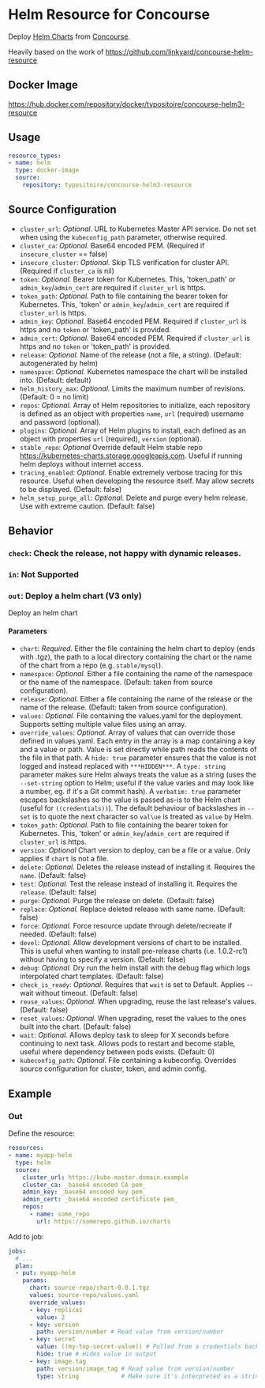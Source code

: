 # Helm Resource for Concourse

Deploy [Helm Charts](https://github.com/helm/helm) from [Concourse](https://concourse-ci.org/).

Heavily based on the work of https://github.com/linkyard/concourse-helm-resource

## Docker Image

https://hub.docker.com/repository/docker/typositoire/concourse-helm3-resource

## Usage

```yaml
resource_types:
- name: helm
  type: docker-image
  source:
    repository: typositoire/concourse-helm3-resource
```

## Source Configuration

* `cluster_url`: *Optional.* URL to Kubernetes Master API service. Do not set when using the `kubeconfig_path` parameter, otherwise required.
* `cluster_ca`: *Optional.* Base64 encoded PEM. (Required if `insecure_cluster` == false)
* `insecure_cluster`: *Optional.* Skip TLS verification for cluster API. (Required if `cluster_ca` is nil)
* `token`: *Optional.* Bearer token for Kubernetes.  This, 'token_path' or `admin_key`/`admin_cert` are required if `cluster_url` is https.
* `token_path`: *Optional.* Path to file containing the bearer token for Kubernetes.  This, 'token' or `admin_key`/`admin_cert` are required if `cluster_url` is https.
* `admin_key`: *Optional.* Base64 encoded PEM. Required if `cluster_url` is https and no `token` or 'token_path' is provided.
* `admin_cert`: *Optional.* Base64 encoded PEM. Required if `cluster_url` is https and no `token` or 'token_path' is provided.
* `release`: *Optional.* Name of the release (not a file, a string). (Default: autogenerated by helm)
* `namespace`: *Optional.* Kubernetes namespace the chart will be installed into. (Default: default)
* `helm_history_max`: *Optional.* Limits the maximum number of revisions. (Default: 0 = no limit)
* `repos`: *Optional.* Array of Helm repositories to initialize, each repository is defined as an object with properties `name`, `url` (required) username and password (optional).
* `plugins`: *Optional.* Array of Helm plugins to install, each defined as an object with properties `url` (required), `version` (optional).
* `stable_repo`: *Optional* Override default Helm stable repo <https://kubernetes-charts.storage.googleapis.com>. Useful if running helm deploys without internet access.
* `tracing_enabled`: *Optional.* Enable extremely verbose tracing for this resource. Useful when developing the resource itself. May allow secrets to be displayed. (Default: false)
* `helm_setup_purge_all`: *Optional.* Delete and purge every helm release. Use with extreme caution. (Default: false)

## Behavior

### `check`: Check the release, not happy with dynamic releases.

### `in`: Not Supported

### `out`: Deploy a helm chart (V3 only)

Deploy an helm chart

#### Parameters

* `chart`: *Required.* Either the file containing the helm chart to deploy (ends with .tgz), the path to a local directory containing the chart or the name of the chart from a repo (e.g. `stable/mysql`).
* `namespace`: *Optional.* Either a file containing the name of the namespace or the name of the namespace. (Default: taken from source configuration).
* `release`: *Optional.* Either a file containing the name of the release or the name of the release. (Default: taken from source configuration).
* `values`: *Optional.* File containing the values.yaml for the deployment. Supports setting multiple value files using an array.
* `override_values`: *Optional.* Array of values that can override those defined in values.yaml. Each entry in
  the array is a map containing a key and a value or path. Value is set directly while path reads the contents of
  the file in that path. A `hide: true` parameter ensures that the value is not logged and instead replaced with `***HIDDEN***`.
  A `type: string` parameter makes sure Helm always treats the value as a string (uses the `--set-string` option to Helm; useful if the value varies
  and may look like a number, eg. if it's a Git commit hash).
  A `verbatim: true` parameter escapes backslashes so the value is passed as-is to the Helm chart (useful for `((credentials))`).
  The default behaviour of backslashes in `--set` is to quote the next character so `val\ue` is treated as `value` by Helm.
* `token_path`: *Optional.* Path to file containing the bearer token for Kubernetes.  This, 'token' or `admin_key`/`admin_cert` are required if `cluster_url` is https.
* `version`: *Optional* Chart version to deploy, can be a file or a value. Only applies if `chart` is not a file.
* `delete`: *Optional.* Deletes the release instead of installing it. Requires the `name`. (Default: false)
* `test`: *Optional.* Test the release instead of installing it. Requires the `release`. (Default: false)
* `purge`: *Optional.* Purge the release on delete. (Default: false)
* `replace`: *Optional.* Replace deleted release with same name. (Default: false)
* `force`: *Optional.* Force resource update through delete/recreate if needed. (Default: false)
* `devel`: *Optional.* Allow development versions of chart to be installed. This is useful when wanting to install pre-release
  charts (i.e. 1.0.2-rc1) without having to specify a version. (Default: false)
* `debug`: *Optional.* Dry run the helm install with the debug flag which logs interpolated chart templates. (Default: false)
* `check_is_ready`: *Optional.* Requires that `wait` is set to Default. Applies --wait without timeout. (Default: false)
* `reuse_values`: *Optional.* When upgrading, reuse the last release's values. (Default: false)
* `reset_values`: *Optional.* When upgrading, reset the values to the ones built into the chart. (Default: false)
* `wait`: *Optional.* Allows deploy task to sleep for X seconds before continuing to next task. Allows pods to restart and become stable, useful where dependency between pods exists. (Default: 0)
* `kubeconfig_path`: *Optional.* File containing a kubeconfig. Overrides source configuration for cluster, token, and admin config.

## Example

### Out

Define the resource:

```yaml
resources:
- name: myapp-helm
  type: helm
  source:
    cluster_url: https://kube-master.domain.example
    cluster_ca: _base64 encoded CA pem_
    admin_key: _base64 encoded key pem_
    admin_cert: _base64 encoded certificate pem_
    repos:
      - name: some_repo
        url: https://somerepo.github.io/charts
```

Add to job:

```yaml
jobs:
  # ...
  plan:
  - put: myapp-helm
    params:
      chart: source-repo/chart-0.0.1.tgz
      values: source-repo/values.yaml
      override_values:
      - key: replicas
        value: 2
      - key: version
        path: version/number # Read value from version/number
      - key: secret
        value: ((my-top-secret-value)) # Pulled from a credentials backend like Vault
        hide: true # Hides value in output
      - key: image.tag
        path: version/image_tag # Read value from version/number
        type: string            # Make sure it's interpreted as a string by Helm (not a number)
```
